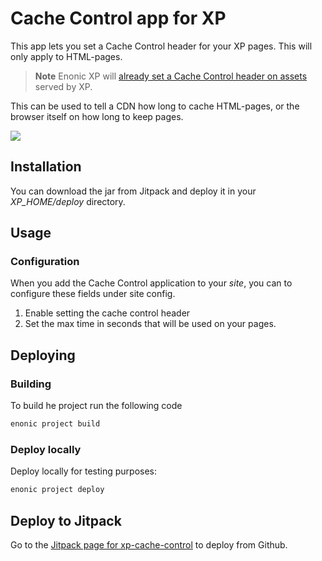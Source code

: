 # Cache Control app for XP

This app lets you set a Cache Control header for your XP pages. This will only apply to HTML-pages.

 > **Note** Enonic XP will [already set a Cache Control header on assets](https://developer.enonic.com/docs/xp/stable/runtime/engines/asset-service#cache_headers) served by XP.

This can be used to tell a CDN how long to cache HTML-pages, or the browser itself on how long to keep pages.

[![](https://jitpack.io/v/no.item/xp-cache-control.svg)](https://jitpack.io/#no.item/xp-cache-control)

## Installation

You can download the jar from Jitpack and deploy it in your *XP_HOME/deploy* directory.

## Usage

### Configuration

When you add the Cache Control application to your *site*, you can to configure these fields under site config.

 1. Enable setting the cache control header
 2. Set the max time in seconds that will be used on your pages.

## Deploying

### Building

To build he project run the following code

```bash
enonic project build
```

### Deploy locally

Deploy locally for testing purposes:

```bash
enonic project deploy
```

## Deploy to Jitpack

Go to the [Jitpack page for xp-cache-control](https://jitpack.io/#no.item/xp-cache-control) to deploy from Github.
